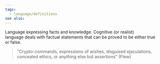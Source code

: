 ```yaml
---
tags:
  - language/definitions
see also:
---
```

Language expressing facts and knowledge. Cognitive (or realist) language deals with factual statements that can be proved to be either true or false.

> "Crypto-commands, expressions of wishes, disguised ejaculations, concealed ethics, or anything else but assertions" (Flew)
